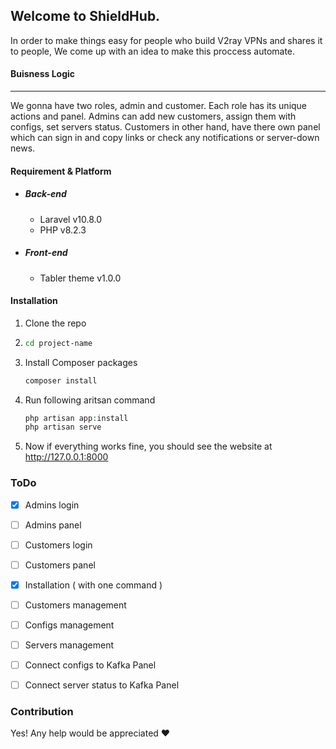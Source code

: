 ## Welcome to ShieldHub.
In order to make things easy for people who build V2ray VPNs and shares it to people, We come up with an idea to make this proccess automate.

#### Buisness Logic
------------
We gonna have two roles, admin and customer. Each role has its unique actions and panel.
Admins can add new customers, assign them with configs, set servers status.
Customers in other hand, have there own panel which can sign in and copy links or check any notifications or server-down news.


#### Requirement & Platform

- ##### Back-end
   - Laravel v10.8.0
   - PHP v8.2.3
- ##### Front-end
   - Tabler theme v1.0.0
  
   


#### Installation
1. Clone the repo
2. 
   ```sh
   cd project-name
   ```
3. Install Composer packages
   ```sh
   composer install
   ```
4. Run following aritsan command
    ```php
    php artisan app:install
    php artisan serve
   ```
5. Now if everything works fine, you should see the website at http://127.0.0.1:8000

### ToDo

- [X] Admins login
- [ ] Admins panel
- [ ] Customers login
- [ ] Customers panel
- [x] Installation ( with one command )
- [ ] Customers management
- [ ] Configs management
- [ ] Servers management
- [ ] Connect configs to Kafka Panel
- [ ] Connect server status to Kafka Panel


### Contribution
Yes! Any help would be appreciated ♥
